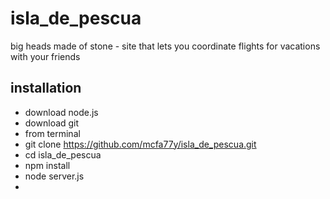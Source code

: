 # isla_de_pescua
big heads made of stone - site that lets you coordinate flights for vacations with your friends

## installation
* download node.js
* download git
* from terminal
* git clone https://github.com/mcfa77y/isla_de_pescua.git
* cd isla_de_pescua
* npm install
* node server.js
* 
